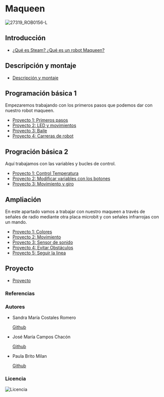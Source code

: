 # Maqueen

![27319_ROB0156-L](https://user-images.githubusercontent.com/114906778/207546794-667d5d8b-6c83-4ca5-aff8-4cb13cf3c9cb.jpg)

## Introducción

- [¿Qué es Steam? ¿Qué es un robot Maqueen?](modulo0/modulo0.md)

## Descripción y montaje

- [Descripción y montaje](modulo1/modulo1.md)

## Programación básica 1

Empezaremos trabajando con los primeros pasos que podemos dar con nuestro robot maqueen.

- [Proyecto 1: Primeros pasos](modulo2/programación1.md)
- [Proyecto 2: LED y movimientos](modulo2/programacion2.md)
- [Proyecto 3: Baile](modulo2/programacion3.md)
- [Proyecto 4: Carreras de robot](modulo2/programacion4.md)

## Progración básica 2

Aquí trabajamos con las variables y bucles de control.

- [Proyecto 1: Control Temperatura](modulo3/proyecto1.md)
- [Proyecto 2: Modificar variables con los botones](modulo3/proyecto2.md)
- [Proyecto 3: Movimiento y giro](modulo3/proyecto3.md)

## Ampliación

En este apartado vamos a trabajar con nuestro maqueen a través de señales de radio mediante otra placa microbit y con señales infrarrojas con un mando.

- [Proyecto 1: Colores](modulo4/proyecto1.md)
- [Proyecto 2: Movimiento](modulo4/proyecto2.md)
- [Proyecto 3: Sensor de sonido](modulo4/proyecto3.md)
- [Proyecto 4: Evitar Obstáculos](modulo4/proyecto4.md)
- [Proyecto 5: Seguir la linea](modulo4/proyecto5.md)

## Proyecto

- [Proyecto](proyecto/proyecto.md)

### Referencias
### Autores

- Sandra María Costales Romero 


  [Github](https://github.com/Scosrom)
  
- José María Campos Chacón 


  [Github](https://github.com/camposchaconjosemaria)
  
- Paula Brito Milan


  [Github](https://github.com/Paulabm24)  
  
 
### Licencia

![Licencia](https://user-images.githubusercontent.com/114906778/212671103-a54eafd9-ea4b-45c9-920b-79a7202bf2e5.PNG)


 

